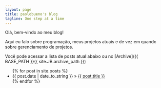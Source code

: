```yaml
---
layout: page
title: paolobueno's blog
tagline: One step at a time
---
```


Olá, bem-vindo ao meu blog!

Aqui eu falo sobre programação, meus projetos atuais e de vez em quando sobre gerenciamento de projetos.

Você pode acessar a lista de posts atual abaixo ou no [Archive]({{ BASE_PATH }}{{ site.JB.archive_path }})

<ul class="posts">
  {% for post in site.posts %}
    <li><span>{{ post.date | date_to_string }}</span> &raquo; <a href="{{ BASE_PATH }}{{ post.url }}">{{ post.title }}</a></li>
  {% endfor %}
</ul>